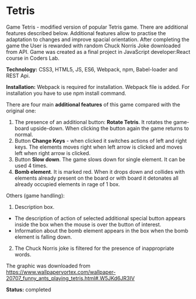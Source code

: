 # Tetris
Game Tetris - modified version of popular Tetris game. There are additional features described below.
Additional features allow to practise the adaptation to changes and improve spacial orientation.
After completing the game the User is rewarded with random Chuck Norris Joke downloaded from API.
Game was created as a final project in JavaScript developer:React course in Coders Lab. 

**Technology:** CSS3, HTML5, JS, ES6, Webpack, npm, Babel-loader and REST Api.

**Installation:** Webpack is required for installation. Webpack file is added. For installation you have to use npm install command.

There are four main **additional features** of this game compared with the original one:
1. The presence of an additional button: **Rotate Tetris**. It rotates the game-board upside-down. When clicking the button again the game returns to normal.
2. Button **Change Keys** - when clicked it switches actions of left and right keys. The elements moves right when left arrow is clicked and moves left when right arrow is clicked.
3. Button **Slow down**. The game slows down for single element. It can be used 4 times.
4. **Bomb element**. It is marked red. When it drops down and collides with elements already present on the board or with board it detonates all already occupied elements in rage of 1 box.

Others (game handling):
1. Description box.
- The description of action of selected additional special button appears inside the box when the mouse is over the button of interest.
- Information about the bomb element appears in the box when the bomb element is falling down.
2. The Chuck Norris joke is filtered for the presence of inappropriate words.

The graphic was downloaded from 
https://www.wallpapervortex.com/wallpaper-20707_funny_ants_playing_tetris.html#.W5JKd6JR3IV

**Status:** completed

